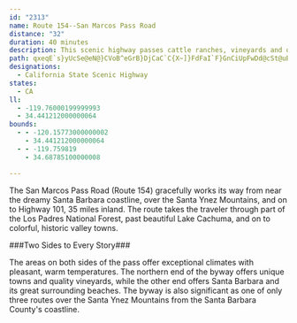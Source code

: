```yaml
---
id: "2313"
name: Route 154--San Marcos Pass Road
distance: "32"
duration: 40 minutes
description: This scenic highway passes cattle ranches, vineyards and orchards, then climbs over San Marcos Pass in the Santa Inez Mountains.  From the summit, travelers can see the Pacific Ocean.
path: qxeqE`s}yUcSe@eN@}CVoB^eGrB}DjCaC`C{X~]}FdFaI`F}GnCiUpFwDd@cSt@uBh@qCzAkApAaAbBo@bCU`CUbKg@jC[r@y@x@}@j@eAZ}@DeAUsBqAsB{BiBsH}@kFoAcCiA}AiEoD_AyAc@}Am@uFU_Ao@sAsA_As@Sy@Ey@Bu@RyBlAiA~AsAzC_AdBcAjA}BlAuCr@cAn@mCjEsCxFUt@y@bFa@`DQfGZrHAl@YtAm@dAq@VmALo@?gDa@oLXw@Tw@h@yE`Eo@`AId@?v@Pz@Vd@`@p@jC`Bn@~@d@hC^jE\xAnA~D|BlEf@`B\lBN`DUdB_@fAc@v@yDlEy@j@mKlFmAz@y@jA{FbPo@jA_BjB}JnIqAp@qDn@qLb@gI@oADgBVoClAoA~@}@~@uC|EwArDQvBFzA|ArKMlDoFdZmFjWi@|AiAfBkElEkB~BsAxCmDzLyBxDmCrCgCxA}Ab@iJpAy@VcB`AiArA_AlByBzIuAbCqAfA{Bx@y@LyJMiBLaEx@cFzBy@j@_E~DyHfJkDlFwAlCe@f@}EfDeBxB}AhCkMl\aIpR]pAKx@m@`JBzHb@xFCzBc@jJAzCc@tGo@xFmCnJ}CxHe@dCsBfDs@dB{@`AgU`I_CrAsBlBsB~CgA`Da@jBwYvwAwCtOiA~MOrE?hIPfHBvRUtGYhDoAtJqI|u@cAhG_@pA_BlDgAdBoAtAwDbC_Cr@iARoRpBsA`@oAx@mBzBwAfD_CpO_@nBi@~Ao@jAiA~AkGnGaAlBs@~BSjBEzAr@hP@zBQ~CkC`QiGv^oAzGgAlDqQzd@wA~FQ~AQ~AEtDLpDXd\CfAUfBc@pAm@x@aA`AcBp@gGx@uA`@mAz@o@t@kGfKeAdCYhC@|A\~B|AnHn@rGC|JUrEUlAoAxEaFlMgCpJa\djBcAdDuBxDmV~YoA`Cy@dCo@fEuGzpAc@fOUzDu@pEsDlM_@|A]dCUxD?rElBxb@DlFSrHe@bEmA~GuA~Es@hBaAxBuBrDsCpDeyBlfC{TbXwGtIwElFyYh_@sJhLkFdHs\~a@wAxAgFhEua@v\yz@bq@o`@~[{q@jj@eK|IgFpFyBxCwYnb@w@tAuA|Di@pCe@nFSrSCdVK`DYvBu@fDcBrE}CfEaHfGeDxBwJzF{AdA_BzA{BbDmArBgHnQ{AtCeDtEcBjBoE~DaCzCmAxBkBdFq@tCo@pFKtB?xFlA|T|Ed_@BdASfCYzAo@dBsBlCcBbAiBf@gC?qB_@eEyBoAk@y@Ow@CeAJsAZs@\aAlAg@dA[tAi@xE
designations:
  - California State Scenic Highway
states:
  - CA
ll:
  - -119.76000199999993
  - 34.441212000000064
bounds:
  - - -120.15773000000002
    - 34.441212000000064
  - - -119.759819
    - 34.68785100000008

---
```


The San Marcos Pass Road (Route 154) gracefully works its way from near the dreamy Santa Barbara coastline, over the Santa Ynez Mountains, and on to Highway 101, 35 miles inland. The route takes the traveler through part of the Los Padres National Forest, past beautiful Lake Cachuma, and on to colorful, historic valley towns.

###Two Sides to Every Story###

The areas on both sides of the pass offer exceptional climates with pleasant, warm temperatures. The northern end of the byway offers unique towns and quality vineyards, while the other end offers Santa Barbara and its great surrounding beaches. The byway is also significant as one of only three routes over the Santa Ynez Mountains from the Santa Barbara County's coastline.
